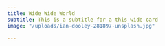 ```yaml
---
title: Wide Wide World
subtitle: This is a subtitle for a this wide card
image: "/uploads/ian-dooley-281897-unsplash.jpg"

---
```

